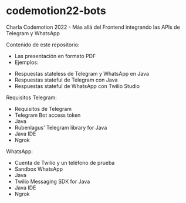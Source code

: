 # codemotion22-bots

Charla Codemotion 2022 - Más allá del Frontend integrando las APIs de Telegram y WhatsApp

Contenido de este repositorio:
* Las presentación en formato PDF
* Ejemplos:
 - Respuestas stateless de Telegram y WhatsApp en Java
 - Respuestas stateful de Telegram con Java
 - Respuestas stateful de WhatsApp con Twilio Studio

Requisitos
Telegram:
 - Requisitos de Telegram
 - Telegram Bot access token
 - Java 
 - Rubenlagus' Telegram library for Java
 - Java IDE
 - Ngrok

WhatsApp:
 - Cuenta de Twilio y un teléfono de prueba
 - Sandbox WhatsApp 
 - Java
 - Twilio Messaging SDK for Java
 - Java IDE
 - Ngrok
